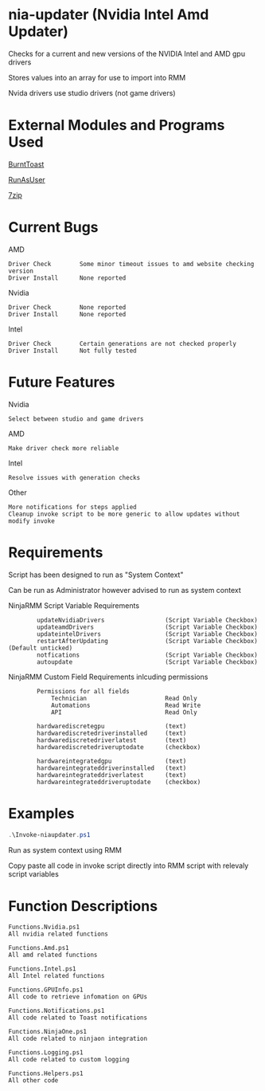 # nia-updater (Nvidia Intel Amd Updater)
Checks for a current and new versions of the NVIDIA Intel and AMD gpu drivers

Stores values into an array for use to import into RMM

Nvida drivers use studio drivers (not game drivers)

# External Modules and Programs Used
[BurntToast](https://github.com/Windos/BurntToast)

[RunAsUser](https://github.com/KelvinTegelaar/RunAsUser)

[7zip](https://www.7-zip.org/download.html)

# Current Bugs
AMD
    
    Driver Check        Some minor timeout issues to amd website checking version          
    Driver Install      None reported

Nvidia
    
    Driver Check        None reported
    Driver Install      None reported

Intel
    
    Driver Check        Certain generations are not checked properly
    Driver Install      Not fully tested

# Future Features
Nvidia
    
    Select between studio and game drivers

AMD

    Make driver check more reliable

Intel

    Resolve issues with generation checks

Other

    More notifications for steps applied
    Cleanup invoke script to be more generic to allow updates without modify invoke

# Requirements
Script has been designed to run as "System Context"

Can be run as Administrator however advised to run as system context

NinjaRMM Script Variable Requirements
            
            updateNvidiaDrivers                 (Script Variable Checkbox)
            updateamdDrivers                    (Script Variable Checkbox)
            updateintelDrivers                  (Script Variable Checkbox)
            restartAfterUpdating                (Script Variable Checkbox)(Default unticked)
            notfications                        (Script Variable Checkbox)
            autoupdate                          (Script Variable Checkbox)

NinjaRMM Custom Field Requirements inlcuding permissions
            
            Permissions for all fields
                Technician                      Read Only
                Automations                     Read Write
                API                             Read Only

            hardwarediscretegpu                 (text)
            hardwarediscretedriverinstalled     (text)
            hardwarediscretedriverlatest        (text)
            hardwarediscretedriveruptodate      (checkbox)
        
            hardwareintegratedgpu               (text)
            hardwareintegrateddriverinstalled   (text)
            hardwareintegrateddriverlatest      (text)
            hardwareintegrateddriveruptodate    (checkbox)         

# Examples
```powershell
.\Invoke-niaupdater.ps1
```

Run as system context using RMM

Copy paste all code in invoke script directly into RMM script with relevaly script variables

# Function Descriptions
    Functions.Nvidia.ps1
    All nvidia related functions

    Functions.Amd.ps1
    All amd related functions

    Functions.Intel.ps1
    All Intel related functions

    Functions.GPUInfo.ps1
    All code to retrieve infomation on GPUs

    Functions.Notifications.ps1
    All code related to Toast notifications

    Functions.NinjaOne.ps1
    All code related to ninjaon integration

    Functions.Logging.ps1
    All code related to custom logging

    Functions.Helpers.ps1
    All other code